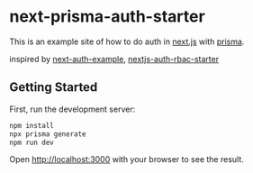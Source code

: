 # next-prisma-auth-starter

This is an example site of how to do auth in [next.js](https://nextjs.org/) with [prisma](https://www.prisma.io/docs/getting-started/quickstart).

inspired by [next-auth-example](https://github.com/nextauthjs/next-auth-example), [nextjs-auth-rbac-starter](https://github.com/manumura/nextjs-auth-rbac-starter)

## Getting Started

First, run the development server:

```bash
npm install
npx prisma generate 
npm run dev
```

Open [http://localhost:3000](http://localhost:3000) with your browser to see the result.

